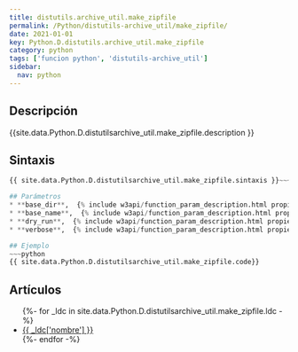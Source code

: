 ```yaml
---
title: distutils.archive_util.make_zipfile
permalink: /Python/distutils-archive_util/make_zipfile/
date: 2021-01-01
key: Python.D.distutils.archive_util.make_zipfile
category: python
tags: ['funcion python', 'distutils-archive_util']
sidebar: 
  nav: python
---
```


## Descripción
{{site.data.Python.D.distutilsarchive_util.make_zipfile.description }}

## Sintaxis
~~~python
{{ site.data.Python.D.distutilsarchive_util.make_zipfile.sintaxis }}~~~

## Parámetros
* **base_dir**,  {% include w3api/function_param_description.html propiedad=site.data.Python.D.distutils.archive_util.make_zipfile valor="base_dir" %}
* **base_name**,  {% include w3api/function_param_description.html propiedad=site.data.Python.D.distutils.archive_util.make_zipfile valor="base_name" %}
* **dry_run**,  {% include w3api/function_param_description.html propiedad=site.data.Python.D.distutils.archive_util.make_zipfile valor="dry_run" %}
* **verbose**,  {% include w3api/function_param_description.html propiedad=site.data.Python.D.distutils.archive_util.make_zipfile valor="verbose" %}

## Ejemplo
~~~python
{{ site.data.Python.D.distutilsarchive_util.make_zipfile.code}}
~~~

## Artículos
<ul>
{%- for _ldc in site.data.Python.D.distutilsarchive_util.make_zipfile.ldc -%}
   <li>
       <a href="{{_ldc['url'] }}">{{ _ldc['nombre'] }}</a>
   </li>
{%- endfor -%}
</ul>
